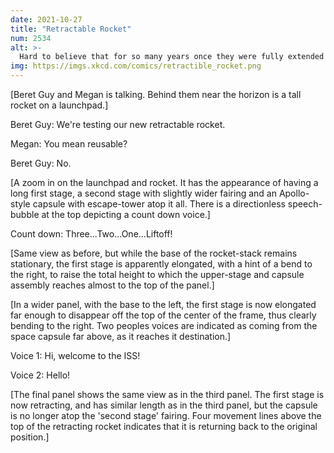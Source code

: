 ```yaml
---
date: 2021-10-27
title: "Retractable Rocket"
num: 2534
alt: >-
  Hard to believe that for so many years once they were fully extended we just let them tip over.
img: https://imgs.xkcd.com/comics/retractible_rocket.png
---
```

[Beret Guy and Megan is talking. Behind them near the horizon is a tall rocket on a launchpad.]

Beret Guy: We're testing our new retractable rocket.

Megan: You mean reusable?

Beret Guy: No.

[A zoom in on the launchpad and rocket. It has the appearance of having a long first stage, a second stage with slightly wider fairing and an Apollo-style capsule with escape-tower atop it all. There is a directionless speech-bubble at the top depicting a count down voice.]

Count down: Three...Two...One...Liftoff!

[Same view as before, but while the base of the rocket-stack remains stationary, the first stage is apparently elongated, with a hint of a bend to the right, to raise the total height to which the upper-stage and capsule assembly reaches almost to the top of the panel.]

[In a wider panel, with the base to the left, the first stage is now elongated far enough to disappear off the top of the center of the frame, thus clearly bending to the right. Two peoples voices are indicated as coming from the space capsule far above, as it reaches it destination.]

Voice 1: Hi, welcome to the ISS!

Voice 2: Hello!

[The final panel shows the same view as in the third panel. The first stage is now retracting, and has similar length as in the third panel, but the capsule is no longer atop the 'second stage' fairing. Four movement lines above the top of the retracting rocket indicates that it is returning back to the original position.]
